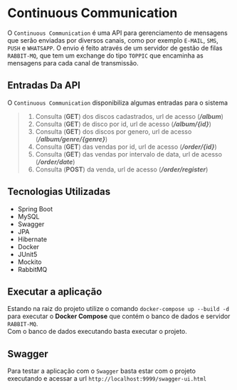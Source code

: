 # Continuous Communication

O `Continuous Communication` é uma API para gerenciamento de mensagens que 
serão enviadas por diversos canais, como por exemplo `E-MAIL`, `SMS`, `PUSH` e `WHATSAPP`.
O envio é feito através de um servidor de gestão de filas `RABBIT-MQ`, 
que tem um exchange do tipo `TOPPIC` que encaminha as mensagens para cada canal de transmissão.

## Entradas Da API
O `Continuous Communication` disponibiliza algumas entradas para o sistema
>1. Consulta (**GET**) dos discos cadastrados, url de acesso (***/album***)
>2. Consulta (**GET**) de disco por id, url de acesso (***/album/{id}***)
>3. Consulta (**GET**) dos discos por genero, url de acesso (***/album/genre/{genre}***)
>4. Consulta (**GET**) das vendas por id, url de acesso (***/order/{id}***)
>5. Consulta (**GET**) das vendas por intervalo de data, url de acesso (***/order/date***)
>6. Consulta (**POST**) da venda, url de acesso (***/order/register***)

## Tecnologias Utilizadas
- Spring Boot
- MySQL
- Swagger
- JPA
- Hibernate
- Docker
- JUnit5
- Mockito
- RabbitMQ

## Executar a aplicação
Estando na raiz do projeto utilize o comando `docker-compose up --build -d` para executar o **Docker Compose** que contém o banco de dados
e servidor `RABBIT-MQ`.  
Com o banco de dados executando basta executar o projeto.

## Swagger
Para testar a aplicação com o `Swagger` basta estar com o projeto executando e acessar a url `http://localhost:9999/swagger-ui.html`